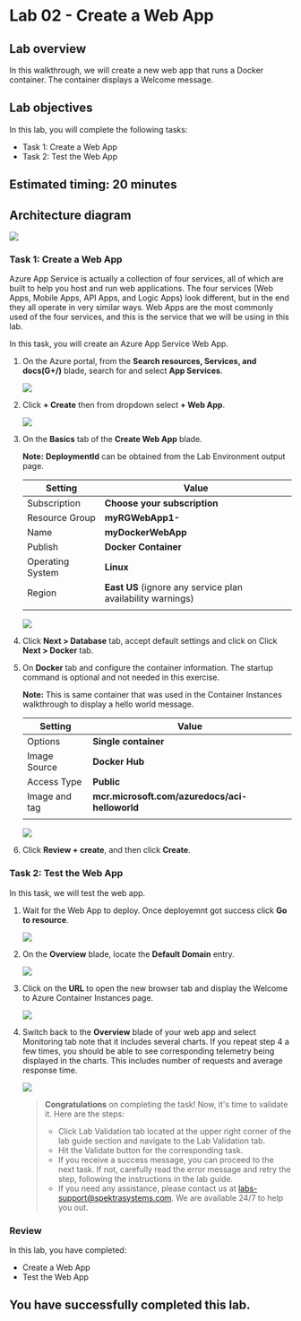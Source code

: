 # Lab 02 - Create a Web App

## Lab overview

In this walkthrough, we will create a new web app that runs a Docker container. The container displays a Welcome message.

## Lab objectives

In this lab, you will complete the following tasks:

+ Task 1: Create a Web App
+ Task 2: Test the Web App

## Estimated timing: 20 minutes

## Architecture diagram

![](../images/az900lab02.PNG) 

### Task 1: Create a Web App

Azure App Service is actually a collection of four services, all of which are built to help you host and run web applications. The four services (Web Apps, Mobile Apps, API Apps, and Logic Apps) look different, but in the end they all operate in very similar ways. Web Apps are the most commonly used of the four services, and this is the service that we will be using in this lab.

In this task, you will create an Azure App Service Web App.

1. On the Azure portal, from the **Search resources, Services, and docs(G+/)** blade, search for and select **App Services**.

   ![](../images/lab2-image1.PNG) 

1. Click **+ Create** then from dropdown select **+ Web App**.

   ![](../images/lab2-image2.PNG) 

1. On the **Basics** tab of the **Create Web App** blade.

    **Note:**  **DeploymentId** can be obtained from the Lab Environment output page.

    | Setting | Value |
    | -- | -- |
    | Subscription | **Choose your subscription** |
    | Resource Group | **myRGWebApp1-<inject key="DeploymentID" enableCopy="false"/>**  |
    | Name | **myDockerWebApp<inject key="DeploymentID" enableCopy="false"/>** |
    | Publish | **Docker Container** |
    | Operating System | **Linux** |
    | Region | **East US** (ignore any service plan availability warnings) |
    |||

    ![](../images/lab2-image3.PNG)

   
1. Click **Next > Database** tab, accept default settings and click on Click **Next > Docker** tab. 
1. On **Docker** tab and configure the container information. The startup command is optional and not needed in this exercise.

    **Note:** This is same container that was used in the Container Instances walkthrough to display a hello world message.

    | Setting | Value |
    | -- | -- |
    | Options | **Single container** |
    | Image Source | **Docker Hub** |
    | Access Type | **Public** |
    | Image and tag | **mcr.microsoft.com/azuredocs/aci-helloworld** |
    |||

   ![](../images/lab2-image4.PNG)
   
1. Click **Review + create**, and then click **Create**.

### Task 2: Test the Web App

In this task, we will test the web app.

1. Wait for the Web App to deploy. Once deployemnt got success click **Go to resource**.

   ![](../images/lab2-image5.PNG)

1. On the **Overview** blade, locate the **Default Domain** entry.

     ![](../images/lab2-image6.PNG)

1. Click on the **URL** to open the new browser tab and display the Welcome to Azure Container Instances page.

    ![](../images/lab2-image7.PNG)

1. Switch back to the **Overview** blade of your web app and select Monitoring tab note that it includes several charts. If you repeat step 4 a few times, you should be able to see corresponding telemetry being displayed in the charts. This includes number of requests and average response time.

      ![](../images/lab2-image8.PNG)

   > **Congratulations** on completing the task! Now, it's time to validate it. Here are the steps:
   > - Click Lab Validation tab located at the upper right corner of the lab guide section and navigate to the Lab Validation tab.
   > - Hit the Validate button for the corresponding task.
   > - If you receive a success message, you can proceed to the next task. If not, carefully read the error message and retry the step, following the instructions in the lab guide.
   > - If you need any assistance, please contact us at labs-support@spektrasystems.com. We are available 24/7 to help you out.

### Review
In this lab, you have completed:
- Create a Web App
- Test the Web App
  
## You have successfully completed this lab.
